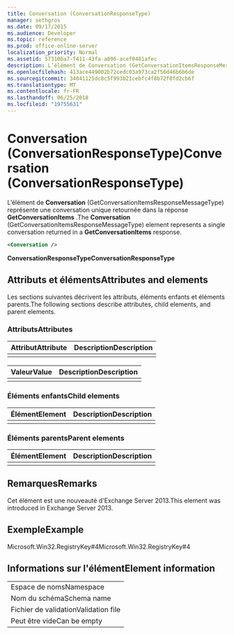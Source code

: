 ```yaml
---
title: Conversation (ConversationResponseType)
manager: sethgros
ms.date: 09/17/2015
ms.audience: Developer
ms.topic: reference
ms.prod: office-online-server
localization_priority: Normal
ms.assetid: 57310ba7-f411-43fa-a096-acef0481afec
description: L’élément de Conversation (GetConversationItemsResponseMessageType) représente une conversation unique retournée dans la réponse GetConversationItems.
ms.openlocfilehash: 413ace449002b72cedc03a973ca2f56d46b6b6de
ms.sourcegitcommit: 34041125dc8c5f993b21cebfc4f8b72f0fd2cb6f
ms.translationtype: MT
ms.contentlocale: fr-FR
ms.lasthandoff: 06/25/2018
ms.locfileid: "19755631"
---
```

# <a name="conversation-conversationresponsetype"></a><span data-ttu-id="e6031-103">Conversation (ConversationResponseType)</span><span class="sxs-lookup"><span data-stu-id="e6031-103">Conversation (ConversationResponseType)</span></span>

<span data-ttu-id="e6031-104">L’élément de **Conversation** (GetConversationItemsResponseMessageType) représente une conversation unique retournée dans la réponse **GetConversationItems** .</span><span class="sxs-lookup"><span data-stu-id="e6031-104">The **Conversation** (GetConversationItemsResponseMessageType) element represents a single conversation returned in a **GetConversationItems** response.</span></span> 
  
```XML
<Conversation />
```

 <span data-ttu-id="e6031-105">**ConversationResponseType**</span><span class="sxs-lookup"><span data-stu-id="e6031-105">**ConversationResponseType**</span></span>
## <a name="attributes-and-elements"></a><span data-ttu-id="e6031-106">Attributs et éléments</span><span class="sxs-lookup"><span data-stu-id="e6031-106">Attributes and elements</span></span>

<span data-ttu-id="e6031-107">Les sections suivantes décrivent les attributs, éléments enfants et éléments parents.</span><span class="sxs-lookup"><span data-stu-id="e6031-107">The following sections describe attributes, child elements, and parent elements.</span></span>
  
### <a name="attributes"></a><span data-ttu-id="e6031-108">Attributs</span><span class="sxs-lookup"><span data-stu-id="e6031-108">Attributes</span></span>

|<span data-ttu-id="e6031-109">**Attribut**</span><span class="sxs-lookup"><span data-stu-id="e6031-109">**Attribute**</span></span>|<span data-ttu-id="e6031-110">**Description**</span><span class="sxs-lookup"><span data-stu-id="e6031-110">**Description**</span></span>|
|:-----|:-----|
|||
   
#### 

|<span data-ttu-id="e6031-111">**Valeur**</span><span class="sxs-lookup"><span data-stu-id="e6031-111">**Value**</span></span>|<span data-ttu-id="e6031-112">**Description**</span><span class="sxs-lookup"><span data-stu-id="e6031-112">**Description**</span></span>|
|:-----|:-----|
|||
   
### <a name="child-elements"></a><span data-ttu-id="e6031-113">Éléments enfants</span><span class="sxs-lookup"><span data-stu-id="e6031-113">Child elements</span></span>

|<span data-ttu-id="e6031-114">**Élément**</span><span class="sxs-lookup"><span data-stu-id="e6031-114">**Element**</span></span>|<span data-ttu-id="e6031-115">**Description**</span><span class="sxs-lookup"><span data-stu-id="e6031-115">**Description**</span></span>|
|:-----|:-----|
|||
   
### <a name="parent-elements"></a><span data-ttu-id="e6031-116">Éléments parents</span><span class="sxs-lookup"><span data-stu-id="e6031-116">Parent elements</span></span>

|<span data-ttu-id="e6031-117">**Élément**</span><span class="sxs-lookup"><span data-stu-id="e6031-117">**Element**</span></span>|<span data-ttu-id="e6031-118">**Description**</span><span class="sxs-lookup"><span data-stu-id="e6031-118">**Description**</span></span>|
|:-----|:-----|
|||
   
## <a name="remarks"></a><span data-ttu-id="e6031-119">Remarques</span><span class="sxs-lookup"><span data-stu-id="e6031-119">Remarks</span></span>

<span data-ttu-id="e6031-120">Cet élément est une nouveauté d'Exchange Server 2013.</span><span class="sxs-lookup"><span data-stu-id="e6031-120">This element was introduced in Exchange Server 2013.</span></span>
  
## <a name="example"></a><span data-ttu-id="e6031-121">Exemple</span><span class="sxs-lookup"><span data-stu-id="e6031-121">Example</span></span>

<span data-ttu-id="e6031-122">Microsoft.Win32.RegistryKey#4</span><span class="sxs-lookup"><span data-stu-id="e6031-122">Microsoft.Win32.RegistryKey#4</span></span>
  
## <a name="element-information"></a><span data-ttu-id="e6031-123">Informations sur l'élément</span><span class="sxs-lookup"><span data-stu-id="e6031-123">Element information</span></span>

||
|:-----|
|<span data-ttu-id="e6031-124">Espace de noms</span><span class="sxs-lookup"><span data-stu-id="e6031-124">Namespace</span></span>  <br/> |
|<span data-ttu-id="e6031-125">Nom du schéma</span><span class="sxs-lookup"><span data-stu-id="e6031-125">Schema name</span></span>  <br/> |
|<span data-ttu-id="e6031-126">Fichier de validation</span><span class="sxs-lookup"><span data-stu-id="e6031-126">Validation file</span></span>  <br/> |
|<span data-ttu-id="e6031-127">Peut être vide</span><span class="sxs-lookup"><span data-stu-id="e6031-127">Can be empty</span></span>  <br/> |
   

